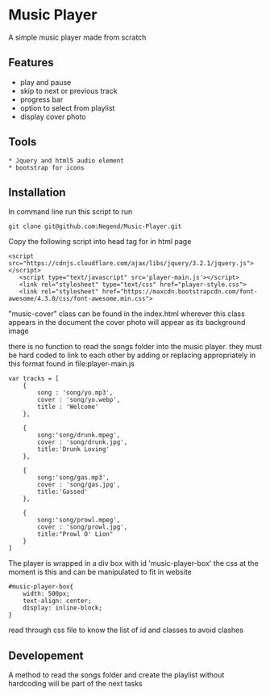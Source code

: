 # Music Player
A simple music player made from scratch
## Features
 * play and pause
 * skip to next or previous track
 * progress bar
 * option to select from playlist
 * display cover photo
## Tools
	* Jquery and html5 audio element
	* bootstrap for icons
## Installation

In command line run this script to run

````
git clone git@github.com:Negend/Music-Player.git
````
 Copy the following script into head tag for in html page

 ````
 <script src="https://cdnjs.cloudflare.com/ajax/libs/jquery/3.2.1/jquery.js"></script>
	<script type="text/javascript" src='player-main.js'></script>
	<link rel="stylesheet" type="text/css" href="player-style.css">
	<link rel="stylesheet" href="https://maxcdn.bootstrapcdn.com/font-awesome/4.3.0/css/font-awesome.min.css">
````
"music-cover" class can be found in the index.html wherever this class appears in the document the cover photo will appear as its background image


there is no function to read the songs folder into the music player. they must be hard coded to link to each other 
by adding or replacing appropriately in this format found in file:player-main.js


````
var tracks = [
	{
		song : 'song/yo.mp3',
		cover : 'song/yo.webp',
		title : 'Welcome'
	},
	
	{
		song:'song/drunk.mpeg',
		cover : 'song/drunk.jpg',
		title:'Drunk Loving'
	},
	
	{	
		song:'song/gas.mp3',
		cover : 'song/gas.jpg',
		title:'Gassed'
	},

	{	
		song:'song/prowl.mpeg',
		cover : 'song/prowl.jpg',
		title:"Prowl O' Lion"
	}
]
````
The player is wrapped in a div box with id 'music-player-box' the css at the moment is this and can be manipulated to fit in website
````
#music-player-box{
	width: 500px;
	text-align: center;
	display: inline-block;
}
````
read through css file to know the list of id and classes to avoid clashes 

## Developement
A method to read the songs folder and create the playlist without hardcoding will be part of the next tasks
